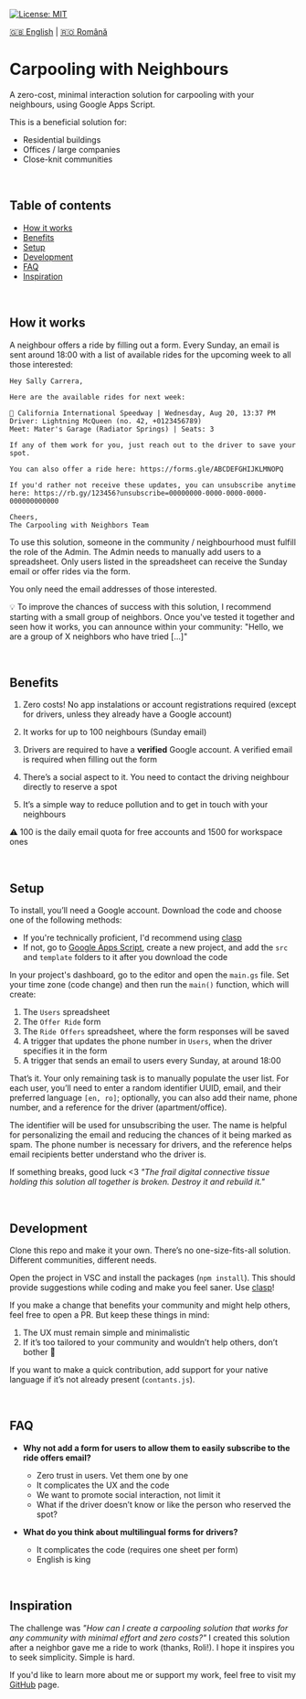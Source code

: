 [![License: MIT](https://img.shields.io/badge/License-MIT-yellow.svg)](https://opensource.org/licenses/MIT)

[:uk: English](./README.md) | [:romania: Română](./README.ro.md)

# Carpooling with Neighbours

A zero-cost, minimal interaction solution for carpooling with your neighbours, using Google Apps Script.

This is a beneficial solution for:
* Residential buildings
* Offices / large companies
* Close-knit communities

<br/>

## Table of contents

* [How it works](#how-it-works)
* [Benefits](#benefits)
* [Setup](#setup)
* [Development](#development)
* [FAQ](#faq)
* [Inspiration](#inspiration)

<br/>

## How it works

A neighbour offers a ride by filling out a form. Every Sunday, an email is sent around 18:00 with a list of available rides for the upcoming week to all those interested:

```
Hey Sally Carrera,

Here are the available rides for next week:

🚗 California International Speedway | Wednesday, Aug 20, 13:37 PM
Driver: Lightning McQueen (no. 42, +0123456789)
Meet: Mater's Garage (Radiator Springs) | Seats: 3

If any of them work for you, just reach out to the driver to save your spot.

You can also offer a ride here: https://forms.gle/ABCDEFGHIJKLMNOPQ

If you'd rather not receive these updates, you can unsubscribe anytime 
here: https://rb.gy/123456?unsubscribe=00000000-0000-0000-0000-000000000000

Cheers,
The Carpooling with Neighbors Team
```

To use this solution, someone in the community / neighbourhood must fulfill the role of the Admin. The Admin needs to manually add users to a spreadsheet. Only users listed in the spreadsheet can receive the Sunday email or offer rides via the form.

You only need the email addresses of those interested.

💡 To improve the chances of success with this solution, I recommend starting with a small group of neighbors. Once you've tested it together and seen how it works, you can announce within your community: "Hello, we are a group of X neighbors who have tried [...]"

<br/>

## Benefits

1. Zero costs! No app instalations or account registrations required (except for drivers, unless they already have a Google account)

2. It works for up to 100 neighbours (Sunday email)

3. Drivers are required to have a **verified** Google account. A verified email is required when filling out the form

4. There’s a social aspect to it. You need to contact the driving neighbour directly to reserve a spot

5. It’s a simple way to reduce pollution and to get in touch with your neighbours

:warning: 100 is the daily email quota for free accounts and 1500 for workspace ones

<br/>

## Setup

To install, you’ll need a Google account. Download the code and choose one of the following methods:
* If you're technically proficient, I'd recommend using [clasp](https://github.com/google/clasp)
* If not, go to [Google Apps Script](https://script.google.com/home), create a new project, and add the `src` and `template` folders to it after you download the code

In your project's dashboard, go to the editor and open the `main.gs` file. Set your time zone (code change) and then run the `main()` function, which will create:
1. The `Users` spreadsheet
2. The `Offer Ride` form
3. The `Ride Offers` spreadsheet, where the form responses will be saved
4. A trigger that updates the phone number in `Users`, when the driver specifies it in the form
5. A trigger that sends an email to users every Sunday, at around 18:00

That’s it. Your only remaining task is to manually populate the user list. For each user, you’ll need to enter a random identifier UUID, email, and their preferred language `[en, ro]`; optionally, you can also add their name, phone number, and a reference for the driver (apartment/office).

The identifier will be used for unsubscribing the user. The name is helpful for personalizing the email and reducing the chances of it being marked as spam. The phone number is necessary for drivers, and the reference helps email recipients better understand who the driver is.

If something breaks, good luck <3 *"The frail digital connective tissue holding this solution all together is broken. Destroy it and rebuild it."*

<br/>

## Development

Clone this repo and make it your own. There’s no one-size-fits-all solution. Different communities, different needs.

Open the project in VSC and install the packages (`npm install`). This should provide suggestions while coding and make you feel saner. Use [clasp](https://github.com/google/clasp)!

If you make a change that benefits your community and might help others, feel free to open a PR. But keep these things in mind:
1. The UX must remain simple and minimalistic
2. If it’s too tailored to your community and wouldn’t help others, don’t bother :shrug:

If you want to make a quick contribution, add support for your native language if it’s not already present (`contants.js`).

<br/>

## FAQ

* **Why not add a form for users to allow them to easily subscribe to the ride offers email?** <br/>
  * Zero trust in users. Vet them one by one
  * It complicates the UX and the code
  * We want to promote social interaction, not limit it
  * What if the driver doesn’t know or like the person who reserved the spot?

* **What do you think about multilingual forms for drivers?**
  * It complicates the code (requires one sheet per form)
  * English is king

<br/>

## Inspiration

The challenge was *"How can I create a carpooling solution that works for any community with minimal effort and zero costs?"* I created this solution after a neighbor gave me a ride to work (thanks, Roli!). I hope it inspires you to seek simplicity. Simple is hard.

If you'd like to learn more about me or support my work, feel free to visit my [GitHub](https://github.com/sponsors/manufacturist) page.
